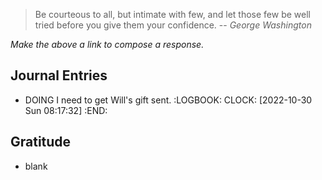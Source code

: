 > Be courteous to all, but intimate with few, and let those few be well tried before you give them your confidence.
> -- <cite>George Washington</cite>

  
  *Make the above a link to compose a response.*
## Journal Entries
- DOING I need to get Will's gift sent.
  :LOGBOOK:
  CLOCK: [2022-10-30 Sun 08:17:32]
  :END:
## Gratitude
- blank